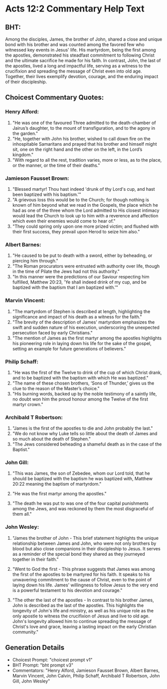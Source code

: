 # Acts 12:2 Commentary Help Text

## BHT:
Among the disciples, James, the brother of John, shared a close and unique bond with his brother and was counted among the favored few who witnessed key events in Jesus' life. His martyrdom, being the first among the apostles, demonstrated his steadfast commitment to following Christ and the ultimate sacrifice he made for his faith. In contrast, John, the last of the apostles, lived a long and impactful life, serving as a witness to the crucifixion and spreading the message of Christ even into old age. Together, their lives exemplify devotion, courage, and the enduring impact of their discipleship.

## Choicest Commentary Quotes:
### Henry Alford:
1. "He was one of the favoured Three admitted to the death-chamber of Jairus’s daughter, to the mount of transfiguration, and to the agony in the garden." 
2. "He, together with John his brother, wished to call down fire on the inhospitable Samaritans and prayed that his brother and himself might sit, one on the right hand and the other on the left, in the Lord’s kingdom."
3. "With regard to all the rest, tradition varies, more or less, as to the place, or the manner, or the time of their deaths."

### Jamieson Fausset Brown:
1. "Blessed martyr! Thou hast indeed 'drunk of thy Lord's cup, and hast been baptized with his baptism.'" 
2. "A grievous loss this would be to the Church; for though nothing is known of him beyond what we read in the Gospels, the place which he had as one of the three whom the Lord admitted to His closest intimacy would lead the Church to look up to him with a reverence and affection which even their enemies would come to hear of." 
3. "They could spring only upon one more prized victim; and flushed with their first success, they prevail upon Herod to seize him also."

### Albert Barnes:
1. "He caused to be put to death with a sword, either by beheading, or piercing him through."
2. "The Roman procurators were entrusted with authority over life, though in the time of Pilate the Jews had not this authority."
3. "In this manner were the predictions of our Saviour respecting him fulfilled, Matthew 20:23, 'Ye shall indeed drink of my cup, and be baptized with the baptism that I am baptized with.'"

### Marvin Vincent:
1. "The martyrdom of Stephen is described at length, highlighting the significance and impact of his death as a witness for the faith."
2. "The brevity of the description of James' martyrdom emphasizes the swift and sudden nature of his execution, underscoring the unexpected persecution faced by early Christians."
3. "The mention of James as the first martyr among the apostles highlights his pioneering role in laying down his life for the sake of the gospel, setting an example for future generations of believers."

### Philip Schaff:
1. "He was the first of the Twelve to drink of the cup of which Christ drank, and to be baptized with the baptism with which He was baptized."
2. "The name of these chosen brothers, ‘Sons of Thunder,’ gives us the clue to the reason of the Master’s choice."
3. "His burning words, backed up by the noble testimony of a saintly life, no doubt won him the proud honour among the Twelve of the first martyr crown."

### Archibald T Robertson:
1. "James is the first of the apostles to die and John probably the last."
2. "We do not know why Luke tells so little about the death of James and so much about the death of Stephen."
3. "The Jews considered beheading a shameful death as in the case of the Baptist."

### John Gill:
1. "This was James, the son of Zebedee, whom our Lord told, that he should be baptized with the baptism he was baptized with, Matthew 20:22 meaning the baptism of martyrdom." 

2. "He was the first martyr among the apostles." 

3. "The death he was put to was one of the four capital punishments among the Jews, and was reckoned by them the most disgraceful of them all."

### John Wesley:
1. "James the brother of John - This brief statement highlights the unique relationship between James and John, who were not only brothers by blood but also close companions in their discipleship to Jesus. It serves as a reminder of the special bond they shared as they journeyed together in their faith."

2. "Went to God the first - This phrase suggests that James was among the first of the apostles to be martyred for his faith. It speaks to his unwavering commitment to the cause of Christ, even to the point of laying down his life. James' willingness to follow Jesus to the very end is a powerful testament to his devotion and courage."

3. "The other the last of the apostles - In contrast to his brother James, John is described as the last of the apostles. This highlights the longevity of John's life and ministry, as well as his unique role as the only apostle to witness the crucifixion of Jesus and live to old age. John's longevity allowed him to continue spreading the message of Christ's love and grace, leaving a lasting impact on the early Christian community."


## Generation Details
- Choicest Prompt: "choicest prompt v1"
- BHT Prompt: "bht prompt v3"
- Commentators: "Henry Alford, Jamieson Fausset Brown, Albert Barnes, Marvin Vincent, John Calvin, Philip Schaff, Archibald T Robertson, John Gill, John Wesley"
